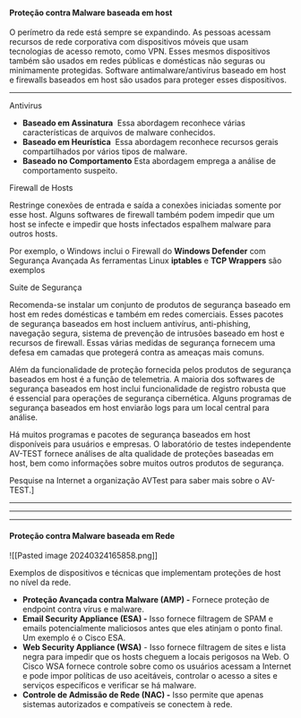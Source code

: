 
#### Proteção contra Malware baseada em host


O perímetro da rede está sempre se expandindo. As pessoas acessam recursos de rede corporativa com dispositivos móveis que usam tecnologias de acesso remoto, como VPN. Esses mesmos dispositivos também são usados em redes públicas e domésticas não seguras ou minimamente protegidas. Software antimalware/antivírus baseado em host e firewalls baseados em host são usados para proteger esses dispositivos.


---

Antivirus

- **Baseado em Assinatura** 
	Essa abordagem reconhece várias características de arquivos de malware conhecidos.
- **Baseado em Heurística** 
	Essa abordagem reconhece recursos gerais compartilhados por vários tipos de malware.
- **Baseado no Comportamento**
	Esta abordagem emprega a análise de comportamento suspeito.




Firewall de Hosts

Restringe conexões de entrada e saída a conexões iniciadas somente por esse host. 
Alguns softwares de firewall também podem impedir que um host se infecte e impedir que hosts infectados espalhem malware para outros hosts. 

Por exemplo, o Windows inclui o Firewall do **Windows Defender** com Segurança Avançada
As ferramentas Linux **iptables** e **TCP Wrappers** são exemplos



Suite de Segurança

Recomenda-se instalar um conjunto de produtos de segurança baseado em host em redes domésticas e também em redes comerciais. Esses pacotes de segurança baseados em host incluem antivírus, anti-phishing, navegação segura, sistema de prevenção de intrusões baseado em host e recursos de firewall. Essas várias medidas de segurança fornecem uma defesa em camadas que protegerá contra as ameaças mais comuns.

Além da funcionalidade de proteção fornecida pelos produtos de segurança baseados em host é a função de telemetria. A maioria dos softwares de segurança baseados em host inclui funcionalidade de registro robusta que é essencial para operações de segurança cibernética. Alguns programas de segurança baseados em host enviarão logs para um local central para análise.

Há muitos programas e pacotes de segurança baseados em host disponíveis para usuários e empresas. O laboratório de testes independente AV-TEST fornece análises de alta qualidade de proteções baseadas em host, bem como informações sobre muitos outros produtos de segurança.

Pesquise na Internet a organização AVTest para saber mais sobre o AV-TEST.]



----
----
---

#### Proteção contra Malware baseada em Rede

![[Pasted image 20240324165858.png]]

Exemplos de dispositivos e técnicas que implementam proteções de host no nível da rede.

- **Proteção Avançada contra Malware (AMP) -** Fornece proteção de endpoint contra vírus e malware.
- **Email Security Appliance (ESA) -** Isso fornece filtragem de SPAM e emails potencialmente maliciosos antes que eles atinjam o ponto final. Um exemplo é o Cisco ESA.
- **Web Security Appliance (WSA)** - Isso fornece filtragem de sites e lista negra para impedir que os hosts cheguem a locais perigosos na Web. O Cisco WSA fornece controle sobre como os usuários acessam a Internet e pode impor políticas de uso aceitáveis, controlar o acesso a sites e serviços específicos e verificar se há malware.
- **Controle de Admissão de Rede (NAC) -** Isso permite que apenas sistemas autorizados e compatíveis se conectem à rede.